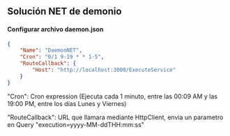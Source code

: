 
## Solución NET de demonio

#### Configurar archivo daemon.json
```json
{
	"Name": "DaemonNET",
	"Cron": "0/1 9-19 * * 1-5",
	"RouteCallback": {
		"Host": "http://localhost:3000/ExecuteService"
	}
}
```

"Cron": Cron expression (Ejecuta cada 1 minuto, entre las 00:09 AM y las 19:00 PM, entre los días Lunes y Viernes)

"RouteCallback": URL que llamara mediante HttpClient, envia un parametro en Query "execution=yyyy-MM-ddTHH:mm:ss"

